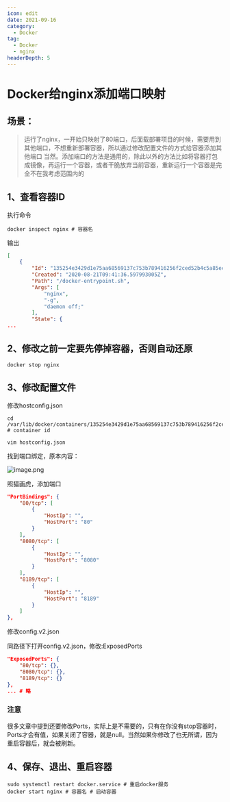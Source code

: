 ```yaml
---
icon: edit
date: 2021-09-16
category:
  - Docker
tag:
  - Docker
  - nginx 
headerDepth: 5
---
```



# Docker给nginx添加端口映射
## 场景：
>运行了nginx，一开始只映射了80端口，后面载部署项目的时候，需要用到其他端口，不想重新部署容器，所以通过修改配置文件的方式给容器添加其他端口
>当然。添加端口的方法是通用的，除此以外的方法比如将容器打包成镜像，再运行一个容器，或者干脆放弃当前容器，重新运行一个容器是完全不在我考虑范围内的

## 1、查看容器ID
执行命令
```shell
docker inspect nginx # 容器名
```
输出

```json
[
    {
        "Id": "135254e3429d1e75aa68569137c753b789416256f2ced52b4c5a85ec3849db87", # hash_of_the_container
        "Created": "2020-08-21T09:41:36.597993005Z",
        "Path": "/docker-entrypoint.sh",
        "Args": [
            "nginx",
            "-g",
            "daemon off;"
        ],
        "State": {
...
```
## 2、修改之前一定要先停掉容器，否则自动还原
```shell
docker stop nginx
```
## 3、修改配置文件
修改hostconfig.json

```shell
cd /var/lib/docker/containers/135254e3429d1e75aa68569137c753b789416256f2ced52b4c5a85ec3849db87 # container id

vim hostconfig.json
```

找到端口绑定，原本内容：

![image.png](/upload/2021/09/image-b18afbfb43414f6da5550bae5f7566c0.png)

照猫画虎，添加端口

```json
"PortBindings": {
    "80/tcp": [
        {
            "HostIp": "",
            "HostPort": "80"
        }
    ],
    "8080/tcp": [
        {
            "HostIp": "",
            "HostPort": "8080"
        }
    ],
    "8189/tcp": [
        {
            "HostIp": "",
            "HostPort": "8189"
        }
    ]
},
```
修改config.v2.json

同路径下打开config.v2.json，修改:ExposedPorts

```json
"ExposedPorts": {
    "80/tcp": {},
    "8080/tcp": {},
    "8189/tcp": {}
},
... # 略
```

### 注意
很多文章中提到还要修改Ports，实际上是不需要的，只有在你没有stop容器时，Ports才会有值，如果关闭了容器，就是null。当然如果你修改了也无所谓，因为重启容器后，就会被刷新。

## 4、保存、退出、重启容器
```shell
sudo systemctl restart docker.service # 重启docker服务
docker start nginx # 容器名 # 启动容器
```